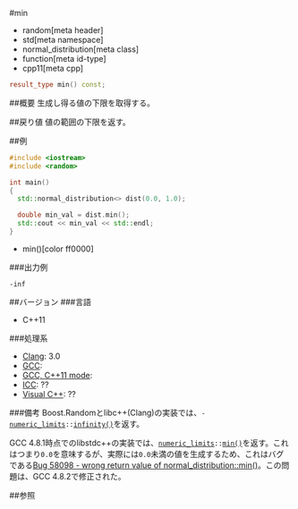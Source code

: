 #min
* random[meta header]
* std[meta namespace]
* normal_distribution[meta class]
* function[meta id-type]
* cpp11[meta cpp]

```cpp
result_type min() const;
```

##概要
生成し得る値の下限を取得する。


##戻り値
値の範囲の下限を返す。


##例
```cpp
#include <iostream>
#include <random>

int main()
{
  std::normal_distribution<> dist(0.0, 1.0);

  double min_val = dist.min();
  std::cout << min_val << std::endl;
}
```
* min()[color ff0000]

###出力例
```
-inf
```

##バージョン
###言語
- C++11

###処理系
- [Clang](/implementation.md#clang): 3.0
- [GCC](/implementation.md#gcc): 
- [GCC, C++11 mode](/implementation.md#gcc): 
- [ICC](/implementation.md#icc): ??
- [Visual C++](/implementation.md#visual_cpp): ??


###備考
Boost.Randomとlibc++(Clang)の実装では、`-`[`numeric_limits`](/reference/limits/numeric_limits.md)`::`[`infinity()`](/reference/limits/numeric_limits/infinity.md)を返す。

GCC 4.8.1時点でのlibstdc++の実装では、[`numeric_limits`](/reference/limits/numeric_limits.md)`::`[`min()`](/reference/limits/numeric_limits/min.md)を返す。これはつまり`0.0`を意味するが、実際には`0.0`未満の値を生成するため、これはバグである[Bug 58098 - wrong return value of normal_distribution::min()](https://gcc.gnu.org/bugzilla/show_bug.cgi?id=58098)。この問題は、GCC 4.8.2で修正された。


##参照


